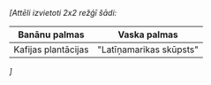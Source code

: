 *[Attēli izvietoti 2x2 režģī šādi:*

Banānu palmas       | Vaska palmas            |
------------------- | -----------             |
Kafijas plantācijas | "Latīņamarikas skūpsts" |

*]*
